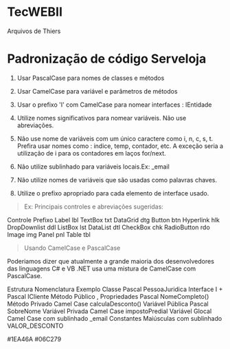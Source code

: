 TecWEBII
========

Arquivos de Thiers


# Padronização de código Serveloja

1. Usar PascalCase para nomes de classes e métodos

2. Usar CamelCase para variável e parâmetros de métodos

3. Usar o prefixo 'I' com CamelCase para nomear interfaces : IEntidade

4. Utilize nomes significativos para nomear variáveis. Não use abreviações.

5. Não use nome de variáveis com um único caractere como i, n, c, s, t. Prefira usar nomes como : indice, temp, contador, etc. A exceção seria a utilização de i para os contadores em laços for/next.

6. Não utilize sublinhado para variáveis locais.Ex: _email 

7. Não utilize nomes de variáveis que são usadas como palavras chaves. 

8. Utilize o prefixo apropriado para cada elemento de interface usado. 

> Ex: Principais controles e abreviações sugeridas:

Controle    	Prefixo
Label 	        lbl
TextBox     	txt
DataGrid    	dtg
Button 	        btn
Hyperlink   	hlk
DropDownlist 	ddl
ListBox 	    lst
DataList    	dtl
CheckBox    	chk
RadioButton 	rdo
Image       	img
Panel       	pnl
Table       	tbl


> Usando CamelCase e PascalCase

Poderiamos dizer que atualmente a grande maioria dos desenvolvedores das linguagens C# e VB .NET usa uma mistura de CamelCase com PascalCase.

Estrutura 	                        Nomenclatura 	                    Exemplo
Classe                              Pascal 	                            PessoaJuridica
Interface                           I + Pascal                      	ICliente
Método Público , Propriedades   	Pascal                           	NomeCompleto()
Método Privado 	                    Camel Case 	                        calculaDesconto()
Variável Pública                	Pascal 	                            SobreNome
Variável Privada 	                Camel Case                      	impostoPredial
Variável Glocal                     Camel Case com sublinhado           _email
Constantes 	                        Maiúsculas com sublinhado           VALOR_DESCONTO    



#1EA46A
#06C279

